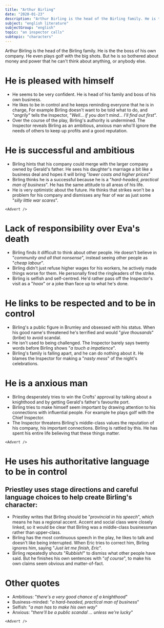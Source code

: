 ```yaml
---
title: "Arthur Birling"
date: "2020-01-23"
description: "Arthur Birling is the head of the Birling family. He is the the boss of his own company. He even plays golf with the big shots. But he is so bothered about money and power that he can't think about anything, or anybody else."
subject: "english literature"
subjectGroup: "english"
topic: "an inspector calls"
subtopic: "characters"
---
```


Arthur Birling is the head of the Birling family. He is the the boss of his own company. He even plays golf with the big shots. But he is so bothered about money and power that he can't think about anything, or anybody else.

# He is pleased with himself

- He seems to be very confident. He is head of his family and boss of his own business.
- He likes to be in control and he keeps reminding everyone that he is in charge, For example Birling doesn't want to be told what to do, and "_angrily_" tells the Inspector, "_Well... if you don't mind... I'll find out first_".
- Over the course of the play, Birling's authority is undermined. The Inspector reveals Birling as an ambitious, anxious man who'll ignore the needs of others to keep up profits and a good reputation.

# He is successful and ambitious

- Birling hints that his company could merge with the larger company owned by Gerald's father. He sees his daughter's marriage a bit like a business deal and hopes it will bring "_lower costs and higher prices_"
- Birling thinks he is a successful because he is a "_hard-headed, practical man of business_". He has the same attitude to all areas of his life.
- He is very optimistic about the future. He thinks that strikes won't be a problem for his company and dismisses any fear of war as just some "_silly little war scares_".

```react
<Advert />
```

# Lack of responsibility over Eva's death

- Birling finds it difficult to think about other people. He doesn't believe in "_community and all that nonsense_", instead seeing other people as "_cheap labour_".
- Birling didn't just refuse higher wages for his workers, he actively made things worse for them. He personally fired the ringleaders of the strike.
- Birling is selfish and self-centred. He'd rather pass off the Inspector's visit as a "_hoax_" or a joke than face up to what he's done.

# He links to be respected and to be in control

- Birling's a public figure in Brumley and obsessed with his status. When his good name's threatened he's terrified and would "_give thousands_" (bribe) to avoid scandal.
- He isn't used to being challenged. The Inspector barely says twenty words before Birling shows "_a touch a impatience_".
- Birling's family is falling apart, and he can do nothing about it. He blames the Inspector for making a "_nasty mess_" of the night's celebrations.

# He is a anxious man

- Birling desperately tries to win the Crofts' approval by talking about a knighthood and by getting Gerald's father's favourite port.
- Birling tries to make himself seem important by drawing attention to his connections with influential people. For example he plays golf with the Chief Inspector.
- The Inspector threatens Birling's middle-class values the reputation of his company, his important connections. Birling is rattled by this. He has spent his entire life believing that these things matter.

```react
<Advert />
```

# He uses his authoritative language to be in control

## Priestley uses stage directions and careful language choices to help create Birling's character:

- Priestley writes that Birling should be "_provincial in his speech_", which means he has a regional accent. Accent and social class were closely linked, so it would be clear that Birling was a middle-class businessman rather than upper-class.
- Birling has the most continuous speech in the play, he likes to talk and doesn't like being interrupted. When Eric tries to correct him, Birling ignores him, saying "_Just let me finish, Eric_".
- Birling repeatedly shouts "_Rubbish!_" to dismiss what other people have said. But he finishes his own sentences with "_of course_", to make his own claims seem obvious and matter-of-fact.

# Other quotes

- Ambitious: "_there's a very good chance of a knighthood_"
- Business-minded: "_a hard-headed, practical man of business_"
- Selfish: "_a man has to make his own way_"
- Anxious: "_there'll be a public scandal ... unless we're lucky_"

```react
<Advert />
```
